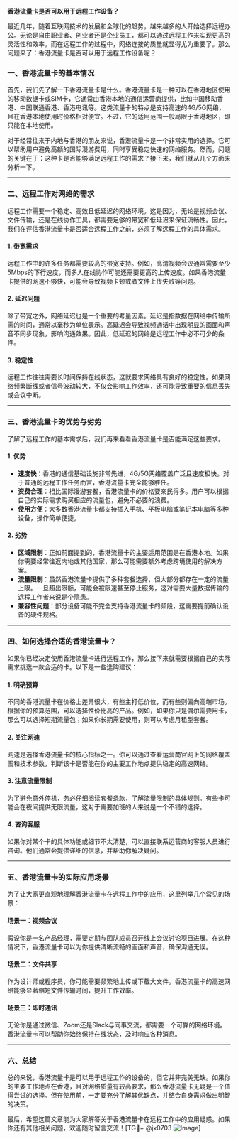 **香港流量卡是否可以用于远程工作设备？**

最近几年，随着互联网技术的发展和全球化的趋势，越来越多的人开始选择远程办公。无论是自由职业者、创业者还是企业员工，都可以通过远程工作来实现更高的灵活性和效率。而在远程工作的过程中，网络连接的质量就显得尤为重要了。那么问题来了：香港流量卡是否可以用于远程工作设备呢？

### 一、香港流量卡的基本情况

首先，我们先了解一下香港流量卡是什么。香港流量卡是一种可以在香港地区使用的移动数据卡或SIM卡，它通常由香港本地的通信运营商提供，比如中国移动香港、中国联通香港、香港电讯等。这类流量卡的特点是支持高速的4G/5G网络，且在香港本地使用时价格相对便宜。不过，它的适用范围一般局限于香港地区，即只能在本地使用。

对于经常往来于内地与香港的朋友来说，香港流量卡是一个非常实用的选择。它可以帮助用户避免高额的国际漫游费用，同时享受稳定快速的网络服务。然而，问题的关键在于：这种卡是否能够满足远程工作的需求？接下来，我们就从几个方面来分析一下。

---

### 二、远程工作对网络的需求

远程工作需要一个稳定、高效且低延迟的网络环境。这是因为，无论是视频会议、文件传输，还是在线协作工具，都需要足够的带宽和低延迟来保证流畅性。因此，我们在评估香港流量卡是否适合远程工作之前，必须了解远程工作的具体需求。

#### 1. **带宽需求**
远程工作中的许多任务都需要较高的带宽支持。例如，高清视频会议通常需要至少5Mbps的下行速度，而多人在线协作可能还需要更高的上传速度。如果香港流量卡提供的网速不够快，可能会导致视频卡顿或者文件上传失败等问题。

#### 2. **延迟问题**
除了带宽之外，网络延迟也是一个重要的考量因素。延迟是指数据在网络中传输所需的时间，通常以毫秒为单位表示。高延迟会导致视频通话中出现明显的画面和声音不同步现象，影响沟通效果。因此，低延迟的网络是远程工作中必不可少的条件。

#### 3. **稳定性**
远程工作往往需要长时间保持在线状态，这就要求网络具有良好的稳定性。如果网络频繁断线或者信号波动较大，不仅会影响工作效率，还可能导致重要的信息丢失或会议中断。

---

### 三、香港流量卡的优势与劣势

了解了远程工作的基本需求后，我们再来看看香港流量卡是否能满足这些要求。

#### 1. **优势**
- **速度快**：香港的通信基础设施非常先进，4G/5G网络覆盖广泛且速度极快。对于普通的远程工作任务而言，香港流量卡完全能够胜任。
- **资费合理**：相比国际漫游套餐，香港流量卡的价格要亲民得多。用户可以根据自己的实际需求购买相应的流量包，避免不必要的浪费。
- **使用方便**：大多数香港流量卡都支持插入手机、平板电脑或笔记本电脑等多种设备，操作简单便捷。

#### 2. **劣势**
- **区域限制**：正如前面提到的，香港流量卡的主要适用范围是在香港本地。如果你需要经常往返内地或其他国家，那么可能需要额外考虑跨境使用的解决方案。
- **流量限制**：虽然香港流量卡提供了多种套餐选择，但大部分都存在一定的流量上限。一旦超出限额，可能会被限速甚至停止服务，这对需要大量数据传输的远程工作者来说是个隐患。
- **兼容性问题**：部分设备可能不完全支持香港流量卡的频段，这需要提前确认设备的硬件规格。

---

### 四、如何选择合适的香港流量卡？

如果你已经决定使用香港流量卡进行远程工作，那么接下来就需要根据自己的实际需求挑选一款合适的卡。以下是一些选购建议：

#### 1. **明确预算**
不同的香港流量卡在价格上差异很大，有些主打低价位，而有些则偏向高端市场。根据你的预算范围，可以选择性价比高的产品。例如，如果你只是偶尔需要用卡，那么可以选择短期流量包；如果你长期需要使用，则可以考虑月租型套餐。

#### 2. **关注网速**
网速是选择香港流量卡的核心指标之一。你可以通过查看运营商官网上的网络覆盖图和技术参数，判断该卡是否能在你的主要工作地点提供稳定的高速网络。

#### 3. **注意流量限制**
为了避免意外停机，务必仔细阅读套餐条款，了解流量限制的具体规则。有些卡可能会在夜间提供无限流量，这对于需要加班的人来说是一个不错的选择。

#### 4. **咨询客服**
如果你对某个卡的具体功能或细节不太清楚，可以直接联系运营商的客服人员进行咨询。他们通常会提供详细的信息，并帮助你解决疑问。

---

### 五、香港流量卡的实际应用场景

为了让大家更直观地理解香港流量卡在远程工作中的应用，这里列举几个常见的场景：

#### 场景一：视频会议
假设你是一名产品经理，需要定期与团队成员召开线上会议讨论项目进展。在这种情况下，香港流量卡可以为你提供清晰流畅的画面和声音，确保沟通无误。

#### 场景二：文件共享
作为设计师或程序员，你可能需要频繁地上传或下载大文件。香港流量卡的高速网络能够显著缩短文件传输时间，提升工作效率。

#### 场景三：即时通讯
无论你是通过微信、Zoom还是Slack与同事交流，都需要一个可靠的网络环境。香港流量卡可以帮助你始终保持在线状态，及时响应各种消息。

---

### 六、总结

总的来说，香港流量卡是可以用于远程工作的设备的，但它并非完美无缺。如果你的主要工作地点在香港，且对网络质量有较高要求，那么香港流量卡无疑是一个值得尝试的选择。但在使用前，一定要充分了解其优缺点，并结合自身需求做出明智的决策。

最后，希望这篇文章能为大家解答关于香港流量卡在远程工作中的应用疑惑。如果你还有其他相关问题，欢迎随时留言交流！[TG💪+ @jx0703 ![Image](https://github.com/user-attachments/assets/dbca1d08-cadb-493c-b0ec-ad6f7a83f270)]